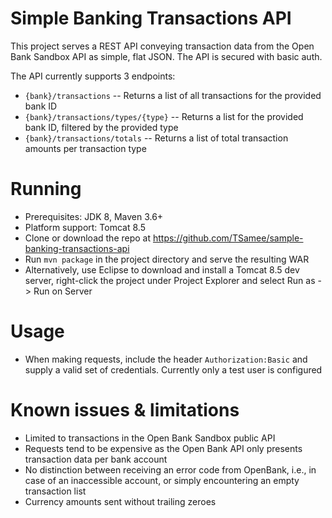 # Simple Banking Transactions API

This project serves a REST API conveying transaction data from the Open Bank Sandbox API as simple, flat JSON. The API is secured with basic auth.

The API currently supports 3 endpoints:
- `{bank}/transactions` -- Returns a list of all transactions for the provided bank ID
- `{bank}/transactions/types/{type}` -- Returns a list for the provided bank ID, filtered by the provided type
- `{bank}/transactions/totals` -- Returns a list of total transaction amounts per transaction type

# Running
- Prerequisites: JDK 8, Maven 3.6+
- Platform support: Tomcat 8.5
- Clone or download the repo at https://github.com/TSamee/sample-banking-transactions-api
- Run `mvn package` in the project directory and serve the resulting WAR
- Alternatively, use Eclipse to download and install a Tomcat 8.5 dev server, right-click the project under Project Explorer and select Run as -> Run on Server

# Usage
- When making requests, include the header `Authorization:Basic` and supply a valid set of credentials. Currently only a test user is configured

# Known issues & limitations
- Limited to transactions in the Open Bank Sandbox public API
- Requests tend to be expensive as the Open Bank API only presents transaction data per bank account
- No distinction between receiving an error code from OpenBank, i.e., in case of an inaccessible account, or simply encountering an empty transaction list
- Currency amounts sent without trailing zeroes